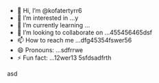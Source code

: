 - 👋 Hi, I’m @kofatertyrr6
- 👀 I’m interested in ...y
- 🌱 I’m currently learning ...
- 💞️ I’m looking to collaborate on ...455456465dsf
- 📫 How to reach me ...dfg45354fswer56
- 😄 Pronouns: ...sdfrrwe
- ⚡ Fun fact: ...12wer13
5sfdsadfrth
<!---cbm
kofatertyrr/kofatertyrr is a ✨ special ✨ repository because its `README.md` (this file) appears on your GitHub profile.
You can click the Preview link to take a look at your changes.e2
--->
asd

